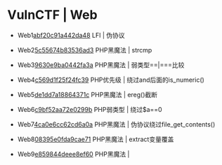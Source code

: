 # VulnCTF | Web

*  Web1[abf20c91a442da48](./abf20c91a442da48) 
LFI      | 伪协议           

*  Web2[5c55674b83536ad3](./5c55674b83536ad3)
PHP黑魔法 | strcmp              

*  Web3[9630e9ba0442fa3a](./9630e9ba0442fa3a)
PHP黑魔法 | 弱类型==|===比较          

*  Web4[c569d1f25f24fc39](./c569d1f25f24fc39)
PHP优先级 | 绕过and后面的is_numeric()   

*  Web5[de1dd7a18864371c](./de1dd7a18864371c)
PHP黑魔法 | ereg()截断            

*  Web6[c9bf52aa72e0299b](./c9bf52aa72e0299b)
PHP弱类型 | 绕过$a==0              

*  Web7[4ca0e6cc62cd6a0a](.4ca0e6cc62cd6a0a)
PHP黑魔法 | 伪协议绕过file_get_contents() 

*  Web8[08395e0fda9cae71](./08395e0fda9cae71)
PHP黑魔法 | extract变量覆盖         

*  Web9[e859844deee8ef60](./e859844deee8ef60)
PHP黑魔法 |                     


